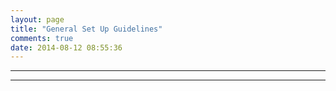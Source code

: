 ```yaml
---
layout: page
title: "General Set Up Guidelines"
comments: true
date: 2014-08-12 08:55:36
---
```






----------------------------------------------------
----------------------------------------------------
